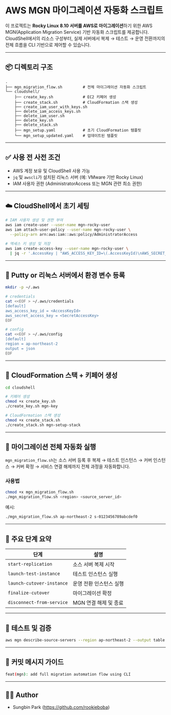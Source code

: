 
# AWS MGN 마이그레이션 자동화 스크립트

이 프로젝트는 **Rocky Linux 8.10 서버를 AWS로 마이그레이션**하기 위한 AWS MGN(Application Migration Service) 기반 자동화 스크립트를 제공합니다.  
CloudShell에서의 리소스 구성부터, 실제 서버에서 복제 → 테스트 → 운영 전환까지의 전체 흐름을 CLI 기반으로 제어할 수 있습니다.

---

## 📦 디렉토리 구조

```
.
├── mgn_migration_flow.sh         # 전체 마이그레이션 자동화 스크립트
└── cloudshell/
    ├── create_key.sh             # EC2 키페어 생성
    ├── create_stack.sh           # CloudFormation 스택 생성
    ├── create_iam_user_with_keys.sh
    ├── delete_iam_access_keys.sh
    ├── delete_iam_user.sh
    ├── delete_key.sh
    ├── delete_stack.sh
    ├── mgn_setup.yaml            # 초기 CloudFormation 템플릿
    └── mgn_setup_updated.yaml    # 업데이트된 템플릿
```

---

## ✅ 사용 전 사전 조건

- AWS 계정 보유 및 CloudShell 사용 가능
- `jq` 및 `awscli`가 설치된 리눅스 서버 (예: VMware 기반 Rocky Linux)
- IAM 사용자 권한 (AdministratorAccess 또는 MGN 관련 최소 권한)

---

## ☁️ CloudShell에서 초기 세팅

```bash
# IAM 사용자 생성 및 권한 부여
aws iam create-user --user-name mgn-rocky-user
aws iam attach-user-policy --user-name mgn-rocky-user \
  --policy-arn arn:aws:iam::aws:policy/AdministratorAccess

# 액세스 키 생성 및 저장
aws iam create-access-key --user-name mgn-rocky-user \
  | jq -r '.AccessKey | "AWS_ACCESS_KEY_ID=\(.AccessKeyId)\nAWS_SECRET_ACCESS_KEY=\(.SecretAccessKey)"' > mgn-access-keys.txt
```

---

## 🔐 Putty or 리눅스 서버에서 환경 변수 등록

```bash
mkdir -p ~/.aws

# credentials
cat <<EOF > ~/.aws/credentials
[default]
aws_access_key_id = <AccessKeyId>
aws_secret_access_key = <SecretAccessKey>
EOF

# config
cat <<EOF > ~/.aws/config
[default]
region = ap-northeast-2
output = json
EOF
```

---

## 🧰 CloudFormation 스택 + 키페어 생성

```bash
cd cloudshell

# 키페어 생성
chmod +x create_key.sh
./create_key.sh mgn-key

# CloudFormation 스택 생성
chmod +x create_stack.sh
./create_stack.sh mgn-setup-stack
```

---

## 🚀 마이그레이션 전체 자동화 실행

`mgn_migration_flow.sh`는 소스 서버 등록 후 복제 → 테스트 인스턴스 → 커버 인스턴스 → 커버 확정 → 서비스 연결 해제까지 전체 과정을 자동화합니다.

### 사용법

```bash
chmod +x mgn_migration_flow.sh
./mgn_migration_flow.sh <region> <source_server_id>
```

예시:

```bash
./mgn_migration_flow.sh ap-northeast-2 s-0123456789abcdef0
```

---

## 📌 주요 단계 요약

| 단계 | 설명 |
|------|------|
| `start-replication` | 소스 서버 복제 시작 |
| `launch-test-instance` | 테스트 인스턴스 실행 |
| `launch-cutover-instance` | 운영 전환 인스턴스 실행 |
| `finalize-cutover` | 마이그레이션 확정 |
| `disconnect-from-service` | MGN 연결 해제 및 종료 |

---

## 🧪 테스트 및 검증

```bash
aws mgn describe-source-servers --region ap-northeast-2 --output table
```

---

## 📝 커밋 메시지 가이드

```bash
feat(mgn): add full migration automation flow using CLI
```

---

## 👨‍💻 Author

- Sungbin Park (https://github.com/rookieboba)
